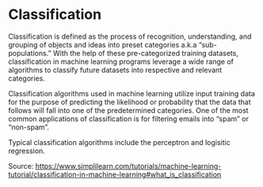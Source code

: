 # Classification

Classification is defined as the process of recognition, understanding, and grouping of objects and ideas into preset categories a.k.a “sub-populations.” With the help of these pre-categorized training datasets, classification in machine learning programs leverage a wide range of algorithms to classify future datasets into respective and relevant categories.

Classification algorithms used in machine learning utilize input training data for the purpose of predicting the likelihood or probability that the data that follows will fall into one of the predetermined categories. One of the most common applications of classification is for filtering emails into “spam” or “non-spam”. 

Typical classification algorithms include the perceptron and logisitic regression. 

Source: https://www.simplilearn.com/tutorials/machine-learning-tutorial/classification-in-machine-learning#what_is_classification
